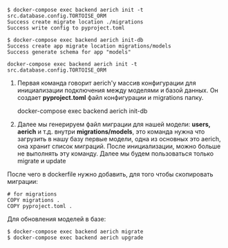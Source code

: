 
```
$ docker-compose exec backend aerich init -t src.database.config.TORTOISE_ORM
Success create migrate location ./migrations
Success write config to pyproject.toml

$ docker-compose exec backend aerich init-db
Success create app migrate location migrations/models
Success generate schema for app "models"
```

	docker-compose exec backend aerich init -t src.database.config.TORTOISE_ORM
1. Первая команда говорит aerich'у массив конфигурации для инициализации подключения между моделями и базой данных. Он создает **pyproject.toml** файл конфигурации и migrations папку.

	docker-compose exec backend aerich init-db
2. Далее мы генерируем файл миграции для нашей модели: **users, aerich** и т.д. внутри **migrations/models**, это команда нужна что загрузить в нашу базу первые модели, одна из основных это aerich, она хранит список миграций. После инициализации, можно больше не выполнять эту команду. Далее мы будем пользоваться только migrate и update

После чего в dockerfile нужно добавить, для того чтобы скопировать миграции:
```
# for migrations
COPY migrations .
COPY pyproject.toml .
```

Для обновления моделей в базе:
```
$ docker-compose exec backend aerich migrate
$ docker-compose exec backend aerich upgrade
```